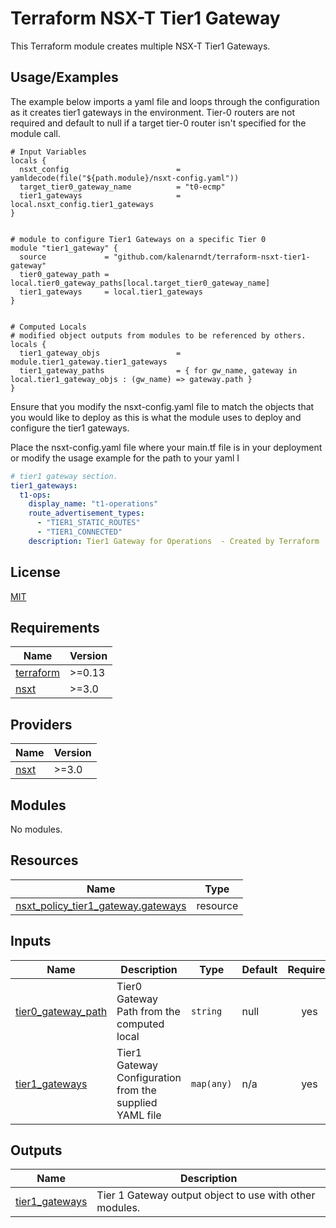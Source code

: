 # Terraform NSX-T Tier1 Gateway

This Terraform module creates multiple NSX-T Tier1 Gateways.

## Usage/Examples

The example below imports a yaml file and loops through the configuration as it creates tier1 gateways in the environment. Tier-0 routers are not required and default to null if a target tier-0 router isn't specified for the module call. 


```hcl
# Input Variables
locals {
  nsxt_config                        = yamldecode(file("${path.module}/nsxt-config.yaml"))
  target_tier0_gateway_name          = "t0-ecmp"
  tier1_gateways                     = local.nsxt_config.tier1_gateways
}


# module to configure Tier1 Gateways on a specific Tier 0 
module "tier1_gateway" {
  source             = "github.com/kalenarndt/terraform-nsxt-tier1-gateway"
  tier0_gateway_path = local.tier0_gateway_paths[local.target_tier0_gateway_name]
  tier1_gateways     = local.tier1_gateways
}


# Computed Locals
# modified object outputs from modules to be referenced by others. 
locals {
  tier1_gateway_objs                 = module.tier1_gateway.tier1_gateways
  tier1_gateway_paths                = { for gw_name, gateway in local.tier1_gateway_objs : (gw_name) => gateway.path }
}
```

Ensure that you modify the nsxt-config.yaml file to match the objects that you would like to deploy as this is what the module uses to deploy and configure the tier1 gateways.

Place the nsxt-config.yaml file where your main.tf file is in your deployment or modify the usage example for the path to your yaml I

```yaml
# tier1 gateway section.
tier1_gateways:
  t1-ops:
    display_name: "t1-operations"
    route_advertisement_types:
      - "TIER1_STATIC_ROUTES"
      - "TIER1_CONNECTED"
    description: Tier1 Gateway for Operations  - Created by Terraform
```

  
## License

[MIT](https://choosealicense.com/licenses/mit/)

  




<!-- BEGIN_TF_DOCS -->
## Requirements

| Name | Version |
|------|---------|
| <a name="requirement_terraform"></a> [terraform](#requirement\_terraform) | >=0.13 |
| <a name="requirement_nsxt"></a> [nsxt](#requirement\_nsxt) |  >=3.0 |

## Providers

| Name | Version |
|------|---------|
| <a name="provider_nsxt"></a> [nsxt](#provider\_nsxt) |  >=3.0 |

## Modules

No modules.

## Resources

| Name | Type |
|------|------|
| [nsxt_policy_tier1_gateway.gateways](https://registry.terraform.io/providers/vmware/nsxt/latest/docs/resources/policy_tier1_gateway) | resource |

## Inputs

| Name | Description | Type | Default | Required |
|------|-------------|------|---------|:--------:|
| <a name="input_tier0_gateway_path"></a> [tier0\_gateway\_path](#input\_tier0\_gateway\_path) | Tier0 Gateway Path from the computed local | `string` | null | yes |
| <a name="input_tier1_gateways"></a> [tier1\_gateways](#input\_tier1\_gateways) | Tier1 Gateway Configuration from the supplied YAML file | `map(any)` | n/a | yes |

## Outputs

| Name | Description |
|------|-------------|
| <a name="output_tier1_gateways"></a> [tier1\_gateways](#output\_tier1\_gateways) | Tier 1 Gateway output object to use with other modules. |
<!-- END_TF_DOCS -->